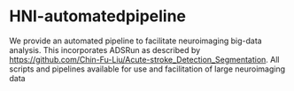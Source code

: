 # HNI-automatedpipeline

We provide an automated pipeline to facilitate neuroimaging big-data analysis. This incorporates ADSRun as described by https://github.com/Chin-Fu-Liu/Acute-stroke_Detection_Segmentation. All scripts and pipelines available for use and facilitation of large neuroimaging data  

